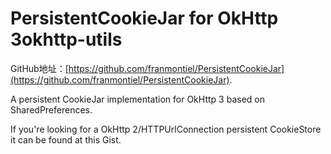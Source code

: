 # PersistentCookieJar for OkHttp 3okhttp-utils

GitHub地址：[https://github.com/franmontiel/PersistentCookieJar](https://github.com/franmontiel/PersistentCookieJar).


A persistent CookieJar implementation for OkHttp 3 based on SharedPreferences.

If you're looking for a OkHttp 2/HTTPUrlConnection persistent CookieStore it can be found at this Gist.
